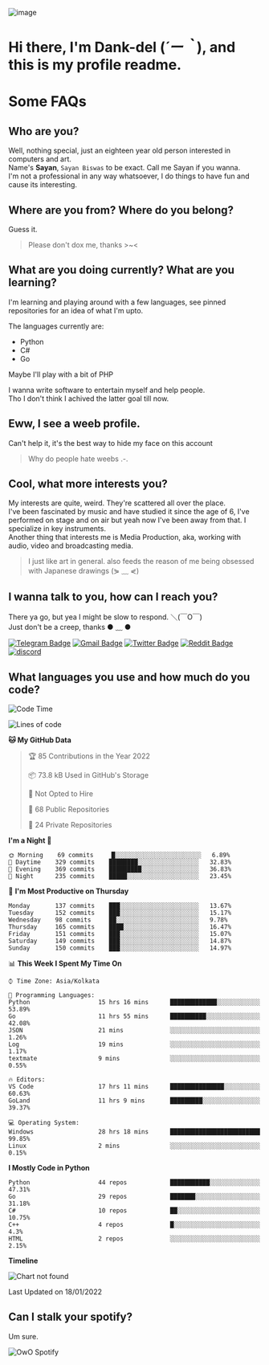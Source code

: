 ![image](https://user-images.githubusercontent.com/63096193/125182844-29f20800-e22f-11eb-8dc9-b0f2d29647bb.png)

# **Hi there, I'm Dank-del (*´ー｀*), and this is my profile readme.**
<!--  [![Profile views](https://gpvc.arturio.dev/dank-del)](https://github.com/dank-del) -->
# Some FAQs

## **Who are you?**

Well, nothing special, just an eighteen year old person interested in computers and art. \
Name's **Sayan**, `Sayan Biswas` to be exact. Call me Sayan if you wanna. \
I'm not a professional in any way whatsoever, I do things to have fun and cause its interesting.

## **Where are you from? Where do you belong?**

Guess it.
> Please don't dox me, thanks >~<

## **What are you doing currently? What are you learning?**

I'm learning and playing around with a few languages, see pinned repositories for an idea of what I'm upto.

The languages currently are:

- Python
- C#
- Go

Maybe I'll play with a bit of PHP

I wanna write software to entertain myself and help people. \
Tho I don't think I achived the latter goal till now.

## **Eww, I see a weeb profile.**

Can't help it, it's the best way to hide my face on this account
> Why do people hate weebs .-.

## **Cool, what more interests you?**

My interests are quite, weird. They're scattered all over the place. \
I've been fascinated by music and have studied it since the age of 6, I've performed on stage and on air but yeah now I've been away from that. I specialize in key instruments. \
Another thing that interests me is Media Production, aka, working with audio, video and broadcasting media.

> I just like art in general. also feeds the reason of me being obsessed with Japanese drawings (⋟ ﹏ ⋞)

## **I wanna talk to you, how can I reach you?**

There ya go, but yea I might be slow to respond. ＼(￣O￣) \
Just don't be a creep, thanks ● ﹏ ●

[![Telegram Badge](https://img.shields.io/badge/-dank_as_fuck-1ca0f1?style=flat-square&logo=telegram&logoColor=white&link=https://t.me/dank_as_fuck)](https://t.me/dank_as_fuck)
[![Gmail Badge](https://img.shields.io/badge/-chizuru@kanojo.tk-c14438?style=flat-square&logo=Gmail&logoColor=white&link=mailto:chizuru@kanojo.tk)](mailto:chizuru@kanojo.tk)
[![Twitter Badge](https://img.shields.io/twitter/follow/TheDankDel?style=social)](https://twitter.com/TheDankDel)
[![Reddit Badge](https://img.shields.io/reddit/user-karma/combined/dank_as_fuck_?style=social)](https://www.reddit.com/user/dank_as_fuck_/)
[![discord](https://discord-md-badge.vercel.app/api/shield/506536929152466945?style=social)](https://discordapp.com/users/506536929152466945)

## **What languages you use and how much do you code?**

<!--START_SECTION:waka-->
![Code Time](http://img.shields.io/badge/Code%20Time-364%20hrs%2034%20mins-blue)

![Lines of code](https://img.shields.io/badge/From%20Hello%20World%20I%27ve%20Written-868%20Thousand%20lines%20of%20code-blue)

**🐱 My GitHub Data** 

> 🏆 85 Contributions in the Year 2022
 > 
> 📦 73.8 kB Used in GitHub's Storage 
 > 
> 🚫 Not Opted to Hire
 > 
> 📜 68 Public Repositories 
 > 
> 🔑 24 Private Repositories  
 > 
**I'm a Night 🦉** 

```text
🌞 Morning    69 commits     █░░░░░░░░░░░░░░░░░░░░░░░░   6.89% 
🌆 Daytime    329 commits    ████████░░░░░░░░░░░░░░░░░   32.83% 
🌃 Evening    369 commits    █████████░░░░░░░░░░░░░░░░   36.83% 
🌙 Night      235 commits    █████░░░░░░░░░░░░░░░░░░░░   23.45%

```
📅 **I'm Most Productive on Thursday** 

```text
Monday       137 commits    ███░░░░░░░░░░░░░░░░░░░░░░   13.67% 
Tuesday      152 commits    ███░░░░░░░░░░░░░░░░░░░░░░   15.17% 
Wednesday    98 commits     ██░░░░░░░░░░░░░░░░░░░░░░░   9.78% 
Thursday     165 commits    ████░░░░░░░░░░░░░░░░░░░░░   16.47% 
Friday       151 commits    ███░░░░░░░░░░░░░░░░░░░░░░   15.07% 
Saturday     149 commits    ███░░░░░░░░░░░░░░░░░░░░░░   14.87% 
Sunday       150 commits    ███░░░░░░░░░░░░░░░░░░░░░░   14.97%

```


📊 **This Week I Spent My Time On** 

```text
⌚︎ Time Zone: Asia/Kolkata

💬 Programming Languages: 
Python                   15 hrs 16 mins      █████████████░░░░░░░░░░░░   53.89% 
Go                       11 hrs 55 mins      ██████████░░░░░░░░░░░░░░░   42.08% 
JSON                     21 mins             ░░░░░░░░░░░░░░░░░░░░░░░░░   1.26% 
Log                      19 mins             ░░░░░░░░░░░░░░░░░░░░░░░░░   1.17% 
textmate                 9 mins              ░░░░░░░░░░░░░░░░░░░░░░░░░   0.55%

🔥 Editors: 
VS Code                  17 hrs 11 mins      ███████████████░░░░░░░░░░   60.63% 
GoLand                   11 hrs 9 mins       █████████░░░░░░░░░░░░░░░░   39.37%

💻 Operating System: 
Windows                  28 hrs 18 mins      █████████████████████████   99.85% 
Linux                    2 mins              ░░░░░░░░░░░░░░░░░░░░░░░░░   0.15%

```

**I Mostly Code in Python** 

```text
Python                   44 repos            ███████████░░░░░░░░░░░░░░   47.31% 
Go                       29 repos            ███████░░░░░░░░░░░░░░░░░░   31.18% 
C#                       10 repos            ██░░░░░░░░░░░░░░░░░░░░░░░   10.75% 
C++                      4 repos             █░░░░░░░░░░░░░░░░░░░░░░░░   4.3% 
HTML                     2 repos             ░░░░░░░░░░░░░░░░░░░░░░░░░   2.15%

```


**Timeline**

![Chart not found](https://raw.githubusercontent.com/Dank-del/Dank-del/main/charts/bar_graph.png) 


 Last Updated on 18/01/2022
<!--END_SECTION:waka-->

## **Can I stalk your spotify?**

Um sure.

![OwO Spotify](https://spotify-recently-played-readme.vercel.app/api?user=31fdrsslnr7nvq4ytqwtw7c4rxfm&count=5)
